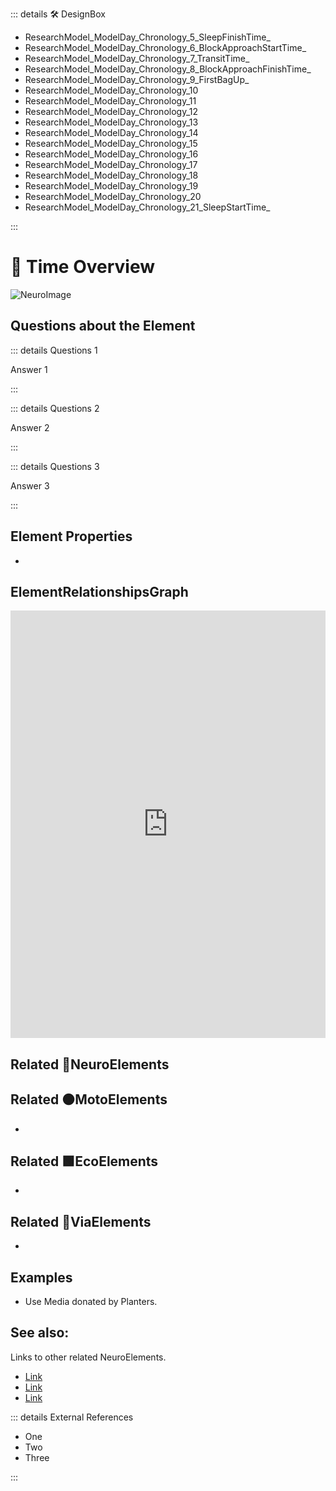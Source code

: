 ::: details 🛠 <dev>DesignBox</dev> 

- ResearchModel_ModelDay_Chronology_5_SleepFinishTime_												
- ResearchModel_ModelDay_Chronology_6_BlockApproachStartTime_												
- ResearchModel_ModelDay_Chronology_7_TransitTime_												
- ResearchModel_ModelDay_Chronology_8_BlockApproachFinishTime_												
- ResearchModel_ModelDay_Chronology_9_FirstBagUp_												
- ResearchModel_ModelDay_Chronology_10												
- ResearchModel_ModelDay_Chronology_11												
- ResearchModel_ModelDay_Chronology_12												
- ResearchModel_ModelDay_Chronology_13												
- ResearchModel_ModelDay_Chronology_14												
- ResearchModel_ModelDay_Chronology_15												
- ResearchModel_ModelDay_Chronology_16												
- ResearchModel_ModelDay_Chronology_17												
- ResearchModel_ModelDay_Chronology_18												
- ResearchModel_ModelDay_Chronology_19												
- ResearchModel_ModelDay_Chronology_20												
- ResearchModel_ModelDay_Chronology_21_SleepStartTime_		

:::

# 💜 <neuro>Time Overview </neuro>

![NeuroImage](/Neuro/NeuroImage.png)
## Questions about the Element

::: details Questions 1

Answer 1

:::

::: details Questions 2

Answer 2

:::

::: details Questions 3

Answer 3

:::
## Element Properties

- 

## ElementRelationshipsGraph

<iframe 
    width="100%" 
    height="684" 
    frameborder="0"
    src="https://observablehq.com/embed/@d3/force-directed-graph/2?cells=chart"
></iframe>

## Related 💜<neuro>NeuroElements</neuro> 

## Related 🟠<moto>MotoElements</moto>
- 
## Related 🟩<eco>EcoElements</eco>
- 
## Related 🔺<via>ViaElements</via>
- 

## Examples

- Use Media donated by Planters. 

## See also:

Links to other related NeuroElements. 

- [Link]()
- [Link]()
- [Link]()

::: details External References

- One
- Two
- Three

:::

